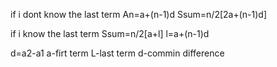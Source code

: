 if i dont know the last term
An=a+(n-1)d 
Ssum=n/2[2a+(n-1)d]

if i  know the last term
Ssum=n/2[a+l]
l=a+(n-1)d

d=a2-a1
a-firt term
L-last term
d-commin difference